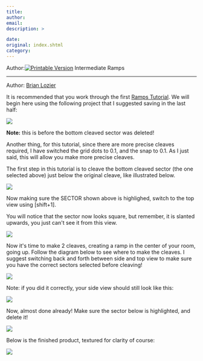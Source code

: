 ```yaml
---
title: 
author: 
email: 
description: >

date: 
original: index.shtml
category: 
---
```


Author:[![Printable Version](/images/printable.gif)](tutorial_print.shtml)
Intermediate Ramps  

-----

Author: [Brian Lozier](mailto:brian@massassi.net)  
  

It is recommended that you work through the first [Ramps
Tutorial](/tutorial/ramps/). We will begin here using the following
project that I suggested saving in the last half:

  
  

![](1.gif)

**Note:** this is before the bottom cleaved sector was deleted\!

  
  
Another thing, for this tutorial, since there are more precise cleaves
required, I have switched the grid dots to 0.1, and the snap to 0.1. As
I just said, this will allow you make more precise cleaves.  
  

The first step in this tutorial is to cleave the bottom cleaved sector
(the one selected above) just below the original cleave, like
illustrated below.  
  

![](2.gif)

  
  

Now making sure the SECTOR shown above is highlighed, switch to the top
view using \[shift+1\].  
  

You will notice that the sector now looks square, but remember, it is
slanted upwards, you just can't see it from this view.  
  

![](3.gif)

  
  

Now it's time to make 2 cleaves, creating a ramp in the center of your
room, going up. Follow the diagram below to see where to make the
cleaves. I suggest switching back and forth between side and top view to
make sure you have the correct sectors selected before cleaving\!  
  

![](4.gif)

  
  
Note: if you did it correctly, your side view should still look like
this:

![](5.gif)

  
  

Now, almost done already\! Make sure the sector below is highlighted,
and delete it\!  
  

![](6.gif)

  
  

Below is the finished product, textured for clarity of course:  
  

![](7.gif)
